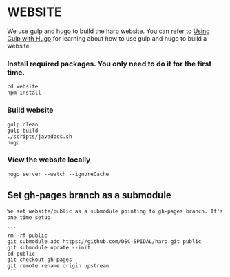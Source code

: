 # WEBSITE

We use gulp and hugo to build the harp website. You can refer to [Using Gulp with Hugo](https://devotter.com/blog/using-gulp-with-hugo) for learning about how to use gulp and hugo to build a website.

### Install required packages. You only need to do it for the first time.
    cd website
    npm install

### Build website
    gulp clean
    gulp build
    ./scripts/javadocs.sh
    hugo

### View the website locally
    hugo server --watch --ignoreCache


## Set gh-pages branch as a submodule
    We set website/public as a submodule pointing to gh-pages branch. It's one time setup.

    ```
    rm -rf public
    git submodule add https://github.com/DSC-SPIDAL/harp.git public
    git submodule update --init
    cd public
    git checkout gh-pages
    git remote rename origin upstream
    ```
